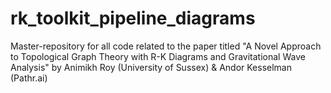 # rk_toolkit_pipeline_diagrams
Master-repository for all code related to the paper titled "A Novel Approach to Topological Graph Theory with R-K Diagrams and Gravitational Wave Analysis" by Animikh Roy (University of Sussex) & Andor Kesselman (Pathr.ai) 
